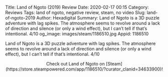 Title: Land of Ngoto (2019) Review
Date: 2020-02-17 00:15
Category: Reviews
Tags: land of ngoto, negative review, steam, no video
Slug: land-of-ngoto-2019
Author: Hexadigital
Summary: Land of Ngoto is a 3D puzzle adventure with lag spikes. The atmosphere seems to revolve around a lack of direction and silence (or only a wind effect), but I can’t tell if that’s intentional. 4/10
og_image: images/steam/1186510.jpg
Appid: 1186510

Land of Ngoto is a 3D puzzle adventure with lag spikes. The atmosphere seems to revolve around a lack of direction and silence (or only a wind effect), but I can’t tell if that’s intentional. 4/10

<center>Check out Land of Ngoto on [Steam](https://store.steampowered.com/app/1186510/?curator_clanid=34633900)!</center>